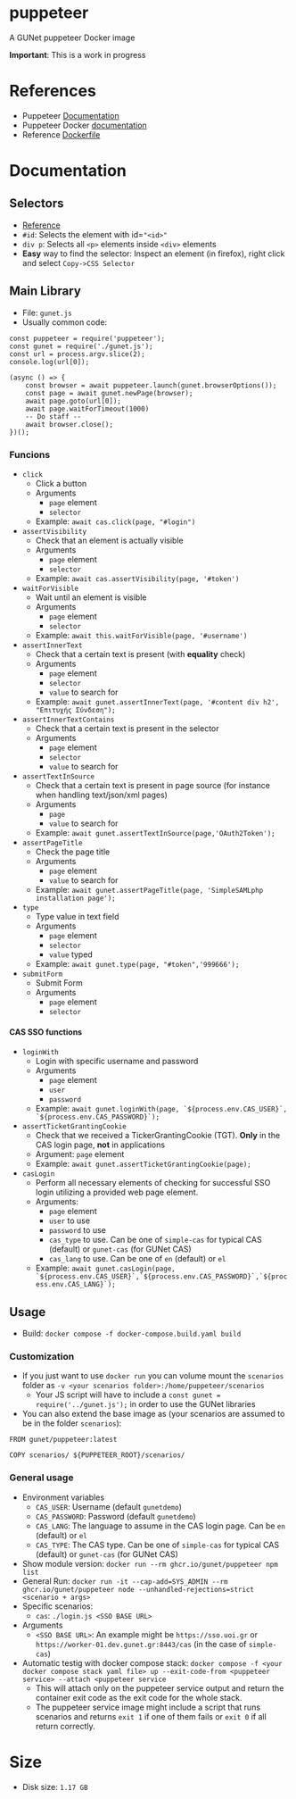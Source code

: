 # puppeteer
A GUNet puppeteer Docker image

**Important**: This is a work in progress

# References
* Puppeteer [Documentation](https://pptr.dev/category/guides)
* Puppeteer Docker [documentation](https://pptr.dev/guides/docker)
* Reference [Dockerfile](https://github.com/puppeteer/puppeteer/blob/main/docker/Dockerfile)


# Documentation
## Selectors
* [Reference](https://www.w3schools.com/cssref/css_selectors.php)
* `#id`: Selects the element with id=`"<id>"`
* `div p`: Selects all `<p>` elements inside `<div>` elements
* **Easy** way to find the selector: Inspect an element (in firefox), right click and select `Copy->CSS Selector`

## Main Library
* File: `gunet.js`
* Usually common code:
```
const puppeteer = require('puppeteer');
const gunet = require('./gunet.js');
const url = process.argv.slice(2);
console.log(url[0]);

(async () => {
    const browser = await puppeteer.launch(gunet.browserOptions());
    const page = await gunet.newPage(browser);
    await page.goto(url[0]);
    await page.waitForTimeout(1000)
    -- Do staff --
    await browser.close();
})();
```
### Funcions
* `click`
  - Click a button
  - Arguments
    - `page` element
    - `selector`
  - Example: `await cas.click(page, "#login")`
* `assertVisibility`
  - Check that an element is actually visible
  - Arguments
    - `page` element
    - `selector`
  - Example: `await cas.assertVisibility(page, '#token')`
* `waitForVisible`
  - Wait until an element is visible
  - Arguments
    - `page` element
    - `selector`
  - Example: `await this.waitForVisible(page, '#username')`
* `assertInnerText`
  - Check that a certain text is present (with **equality** check)
  - Arguments
    - `page` element
    - `selector`
    - `value` to search for
  - Example: `await gunet.assertInnerText(page, '#content div h2', "Επιτυχής Σύνδεση");`
* `assertInnerTextContains`
  - Check that a certain text is present in the selector
  - Arguments
    - `page` element
    - `selector`
    - `value` to search for
* `assertTextInSource`
  - Check that a certain text is present in page source (for instance when handling text/json/xml pages)
  - Arguments
    - `page`
    - `value` to search for
  - Example: `await gunet.assertTextInSource(page,'OAuth2Token');`
* `assertPageTitle`
  - Check the page title
  - Arguments
    - `page` element
    - `value` to search for
  - Example: `await gunet.assertPageTitle(page, 'SimpleSAMLphp installation page');`
* `type`
  - Type value in text field
  - Arguments
    - `page` element
    - `selector`
    - `value` typed
  - Example: `await gunet.type(page, "#token",'999666');`
* `submitForm`
  - Submit Form
  - Arguments
    - `page` element
    - `selector`
#### CAS SSO functions
* `loginWith`
  - Login with specific username and password
  - Arguments
    - `page` element
    - `user`
    - `password`
  - Example: ```await gunet.loginWith(page, `${process.env.CAS_USER}`, `${process.env.CAS_PASSWORD}`);```
* `assertTicketGrantingCookie`
  - Check that we received a TickerGrantingCookie (TGT). **Only** in the CAS login page, **not** in applications
  - Argument: `page` element
  - Example: `await gunet.assertTicketGrantingCookie(page);`
* `casLogin`
  - Perform all necessary elements of checking for successful SSO login utilizing a provided web page element.
  - Arguments:
    * `page` element
    * `user` to use
    * `password` to use
    * `cas_type` to use. Can be one of `simple-cas` for typical CAS (default) or `gunet-cas` (for GUNet CAS)
    * `cas_lang` to use. Can be one of `en` (default) or `el`
  - Example: ```await gunet.casLogin(page, `${process.env.CAS_USER}`,`${process.env.CAS_PASSWORD}`,`${process.env.CAS_LANG}`);```

## Usage
* Build: `docker compose -f docker-compose.build.yaml build`
### Customization
* If you just want to use `docker run` you can volume mount the `scenarios` folder as `-v <your scenarios folder>:/home/puppeteer/scenarios`
  - Your JS script will have to include a `const gunet = require('../gunet.js');` in order to use the GUNet libraries
* You can also extend the base image as (your scenarios are assumed to be in the folder `scenarios`):
```
FROM gunet/puppeteer:latest

COPY scenarios/ ${PUPPETEER_ROOT}/scenarios/
```
### General usage
* Environment variables
  - `CAS_USER`: Username (default `gunetdemo`)
  - `CAS_PASSWORD`: Password (default `gunetdemo`)
  - `CAS_LANG`: The language to assume in the CAS login page. Can be `en` (default) or `el`
  - `CAS_TYPE`: The CAS type. Can be one of `simple-cas` for typical CAS (default) or `gunet-cas` (for GUNet CAS)
* Show module version: `docker run --rm ghcr.io/gunet/puppeteer npm list`
* General Run: `docker run -it --cap-add=SYS_ADMIN --rm ghcr.io/gunet/puppeteer node --unhandled-rejections=strict <scenario + args>`
* Specific scenarios:
  - `cas`: `./login.js <SSO BASE URL>`
* Arguments
  - `<SSO BASE URL>`: An example might be `https://sso.uoi.gr` or `https://worker-01.dev.gunet.gr:8443/cas` (in the case of `simple-cas`)
* Automatic testig with docker compose stack: `docker compose -f <your docker compose stack yaml file> up --exit-code-from <puppeteer service> --attach <puppeteer service`
  - This will attach only on the puppeteer service output and return the container exit code as the exit code for the whole stack.
  - The puppeteer service image might include a script that runs scenarios and returns `exit 1` if one of them fails or `exit 0` if all return correctly.

# Size
* Disk size: `1.17 GB`